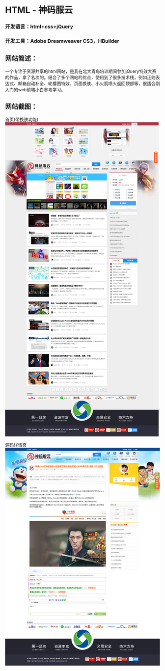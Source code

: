 # HTML - 神码服云
### 开发语言：html+css+jQuery
### 开发工具：Adobe Dreamweaver CS3，HBuilder
## 网站简述：
一个专注于资源共享的html网站，是我在北大青鸟培训期间参加jQuery特效大赛的作品，拿了名次的。结合了多个网站的优点，使用到了很多技术栈，例如正则表达式、邮箱自动补全、轮播图特效、页面换肤、小火箭喷火返回顶部等，很适合刚入门的web前端小白参考学习。
## 网站截图：
首页(带换肤功能)
![index.png](readme/index.png)

源码详情页
![readme/code.png](readme/code.png)
